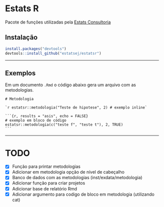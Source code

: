 # Estats R
Pacote de funções utilizadas pela [Estats Consultoria](https://estatsej.wixsite.com/consultoria)

## Instalação
```r
install.packages("devtools")
devtools::install_github("estatsej/estatsr")
```

***

## Exemplos

Em um documento `.Rmd` o código abaixo gera um arquivo com as metodologias.

````rmd
# Metodologia

`r estatsr::metodologia("Teste de hipotese", 2) # exemplo inline`

```{r, results = "asis", echo = FALSE}
# exemplo em bloco de código
estatsr::metodologia(c("teste f", "teste t"), 2, TRUE)
```
````

***


# TODO

- [X] Função para printar metodologias
- [X] Adicionar em metodologia opção de nível de cabeçalho
- [X] Banco de dados com as metodologias (inst/exdata/metodologia)
- [X] Adicionar função para criar projetos
- [X] Adicionar base de relatório Rmd
- [X] Adicionar argumento para codigo de bloco em metodologia (utilizando cat)

